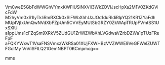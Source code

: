 Vm0weE5GbFdWWGhVYmxKWFlUSlNXVll3WkZOVlJscHpXa2M1V0ZKdGVIcFdW
M2hyVm0xS1IyTkliRmRXCk0xSlFWbXhhUzJOc1duRldiRlpYQ21KR1ZYaFdh
MUpIVjIxUmQwNVdXbFZpUm5CVVEyMUtSbGRZY0ZkWApTRUpFVmtSS1UxSXlU
a1ppUms1cFZqSm9XRkV5ZUdGU1ZrWlZWbXhLVGdwaVZrbDZWa1pTUzFReFpF
aFQKYWxwT1VsaFNSVmxzWkRSa01XUjFXWHBzVVZWWE9VeGFWelZUWTFGdlMy
VnViSFlLQ21OemNBPT0KCmpmcg==

mms